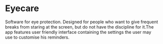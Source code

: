 # Eyecare
Software for eye protection.
Designed for people who want to give frequent breaks from staring at the screen, but do not have the discipline for it.The app features user friendly interface containing the settings the user may use to customise his reminders.


